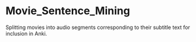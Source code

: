 # Movie_Sentence_Mining
 Splitting movies into audio segments corresponding to their subtitle text for inclusion in Anki.
